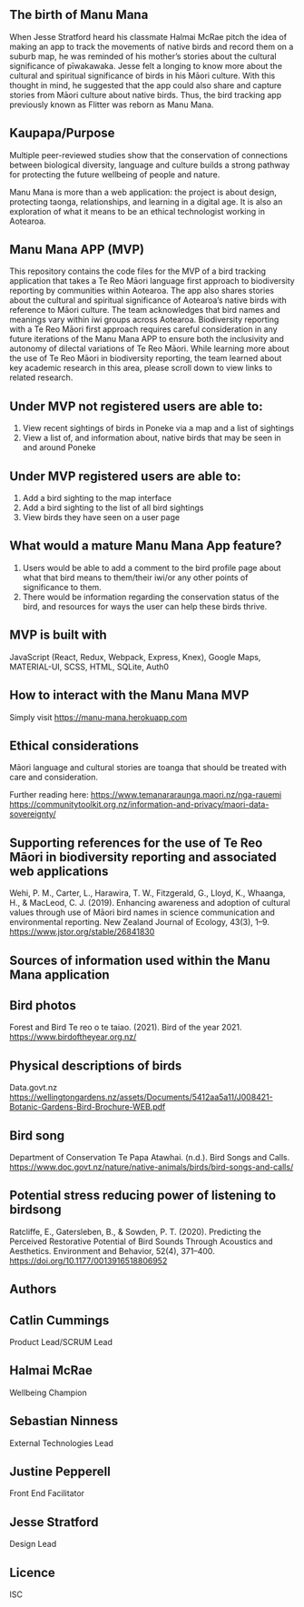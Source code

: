 ## The birth of Manu Mana 
When Jesse Stratford heard his classmate Halmai McRae pitch the idea of making an app to track the movements of native birds and record them on a suburb map, he was reminded of his mother’s stories about the cultural significance of pīwakawaka.  Jesse felt a longing to know more about the cultural and spiritual significance of birds in his Māori culture. With this thought in mind, he suggested that the app could also share and capture stories from Māori culture about native birds. Thus, the bird tracking app previously known as Flitter was reborn as Manu Mana. 


## Kaupapa/Purpose  
Multiple peer-reviewed studies show that the conservation of connections between biological diversity, language and culture builds a strong pathway for protecting the future wellbeing of people and nature. 

Manu Mana is more than a web application: the project is about design, protecting taonga, relationships, and learning in a digital age.
It is also an exploration of what it means to be an ethical technologist working in Aotearoa. 



## Manu Mana APP (MVP)

This repository contains the code files for the MVP of a bird tracking application that takes a Te Reo Māori language first approach to biodiversity reporting by communities within Aotearoa.  The app also shares stories about the cultural and spiritual significance of Aotearoa’s native birds with reference to Māori culture. The team acknowledges that bird names and meanings vary within iwi groups across Aotearoa. Biodiversity reporting with a Te Reo Māori first approach requires careful consideration in any future iterations of the Manu Mana APP to ensure both the inclusivity and autonomy of dilectal variations of Te Reo Māori.  While learning more about the use of Te Reo Māori in biodiversity reporting, the team learned about key academic research in this area, please scroll down to view links to related research.  
 
## Under MVP not registered users are able to:
1. View recent sightings of birds in Poneke via a map and a list of sightings
2. View a list of, and information about, native birds that may be seen in and around Poneke

## Under MVP registered users are able to:
1. Add a bird sighting to the map interface
2. Add a bird sighting to the list of all bird sightings
3. View birds they have seen on a user page
 
## What would a mature Manu Mana App feature?
1. Users would be able to add a comment to the bird profile page about what that bird means to them/their iwi/or any other points of significance to them.
2. There would be information regarding the conservation status of the bird, and resources for ways the user can help these birds thrive.

## MVP is built with 
JavaScript (React, Redux, Webpack, Express, Knex), Google Maps, MATERIAL-UI, SCSS, HTML, SQLite, Auth0


## How to interact with the Manu Mana MVP
Simply visit https://manu-mana.herokuapp.com
 
## Ethical considerations 

Māori language and cultural stories are toanga that should be treated with care and consideration. 

Further reading here:
https://www.temanararaunga.maori.nz/nga-rauemi
https://communitytoolkit.org.nz/information-and-privacy/maori-data-sovereignty/

  
 
## Supporting references for the use of Te Reo Māori in biodiversity reporting and associated web applications

Wehi, P. M., Carter, L., Harawira, T. W., Fitzgerald, G., Lloyd, K., Whaanga, H., & MacLeod, C. J. (2019). Enhancing awareness and adoption of cultural values through use of Māori bird names in science communication and environmental reporting. New Zealand Journal of Ecology, 43(3), 1–9. https://www.jstor.org/stable/26841830

## Sources of information used within the Manu Mana application 

## Bird photos 
Forest and Bird Te reo o te taiao. (2021). Bird of the year 2021. https://www.birdoftheyear.org.nz/

## Physical descriptions of birds 
Data.govt.nz https://wellingtongardens.nz/assets/Documents/5412aa5a11/J008421-Botanic-Gardens-Bird-Brochure-WEB.pdf

## Bird song 
Department of Conservation Te Papa Atawhai. (n.d.). Bird Songs and Calls.
https://www.doc.govt.nz/nature/native-animals/birds/bird-songs-and-calls/

## Potential stress reducing power of listening to birdsong 
Ratcliffe, E., Gatersleben, B., & Sowden, P. T. (2020). Predicting the Perceived Restorative Potential of Bird Sounds Through Acoustics and Aesthetics. Environment and Behavior, 52(4), 371–400. https://doi.org/10.1177/0013916518806952

 
## Authors 
## Catlin Cummings 
Product Lead/SCRUM Lead

## Halmai McRae 
Wellbeing Champion

## Sebastian Ninness
External Technologies Lead

## Justine Pepperell
Front End Facilitator 

## Jesse Stratford
 Design Lead

## Licence 
ISC



